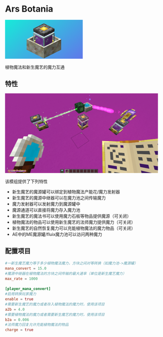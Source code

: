 # Ars Botania
![cover.png](image%2Fcover.png)

植物魔法和新生魔艺的魔力互通

## 特性
![main.png](image%2Fmain.png)

该模组提供了下列特性

+ 新生魔艺的魔源罐可以绑定到植物魔法产能花/魔力发射器
+ 新生魔艺的魔源中继器可以在魔力池之间传输魔力
+ 魔力发射器可以发射魔力到魔源罐中
+ 魔源通道可以直接将魔力存入魔力池
+ 新生魔艺的魔法书可以使用魔力石板等物品提供魔源（可关闭）
+ 植物魔法的物品可以使用新生魔艺的法师魔力提供魔力（可关闭）
+ 新生魔艺的自然恢复魔力可以充能植物魔法的魔力物品（可关闭）
+ AE中的ME魔源罐/fluix魔力池可以访问两种魔力

## 配置项目
```toml
#一新生魔艺魔力等于多少植物魔法魔力，方块之间对等转换（如魔力池->魔源罐）
mana_convert = 15.0
#魔源中继器在植物魔法的方块之间传输的最大速率（单位是新生魔艺魔力）
max_rate = 1000

[player_mana_convert]
#启用转换玩家魔力
enable = true
#需要新生魔艺的魔力或者存入植物魔法的魔力时，使用该项目
a2b = 4.0
#需要植物魔法的魔力或者需要新生魔艺的魔力时，使用该项目
b2a = 0.006
#法师魔力回复允许充能植物魔法的物品
charge = true
```